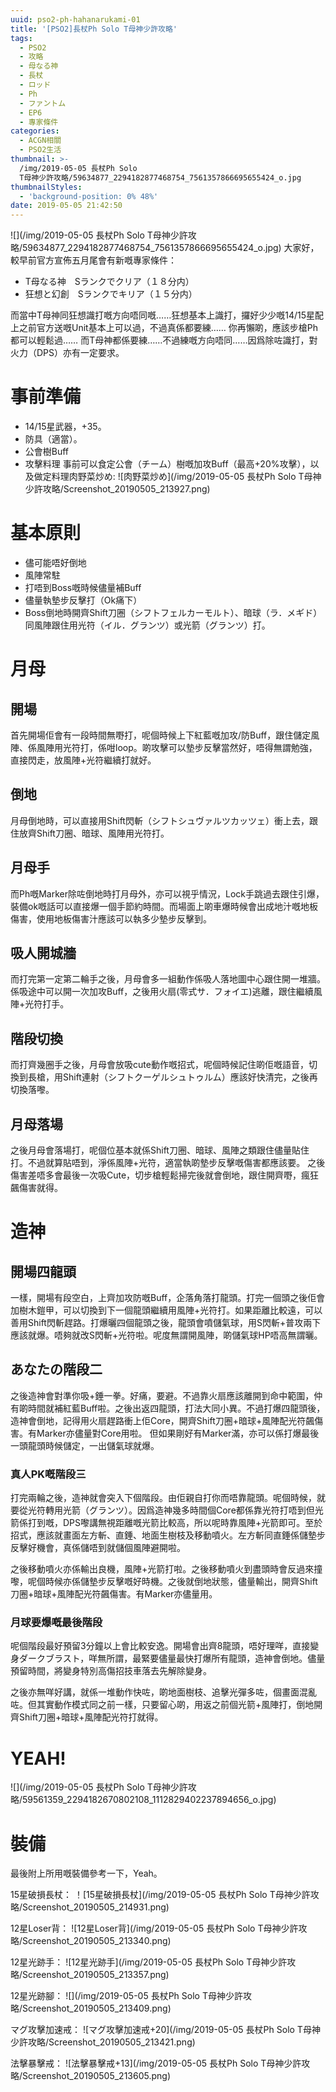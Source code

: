 ```yaml
---
uuid: pso2-ph-hahanarukami-01
title: '[PSO2]長杖Ph Solo T母神少許攻略'
tags:
  - PSO2
  - 攻略
  - 母なる神
  - 長杖
  - ロッド
  - Ph
  - ファントム
  - EP6
  - 專家條件
categories:
  - ACGN相關
  - PSO2生活
thumbnail: >-
  /img/2019-05-05 長杖Ph Solo
  T母神少許攻略/59634877_2294182877468754_7561357866695655424_o.jpg
thumbnailStyles:
  - 'background-position: 0% 48%'
date: 2019-05-05 21:42:50
---
```


![](/img/2019-05-05 長杖Ph Solo T母神少許攻略/59634877_2294182877468754_7561357866695655424_o.jpg)
大家好，較早前官方宣佈五月尾會有新嘅專家條件：

- T母なる神　Sランクでクリア（１８分内）
- 狂想と幻創　Sランクでキリア（１５分内）

而當中T母神同狂想識打嘅方向唔同嘅……狂想基本上識打，攞好少少嘅14/15星配上之前官方送嘅Unit基本上可以過，不過真係都要練……
你再懶啲，應該步槍Ph都可以輕鬆過……
而T母神都係要練……不過練嘅方向唔同……因爲除咗識打，對火力（DPS）亦有一定要求。

# 事前準備
- 14/15星武器，+35。
- 防具（適當）。
- 公會樹Buff
- 攻擊料理
事前可以食定公會（チーム）樹嘅加攻Buff（最高+20%攻擊），以及做定料理肉野菜炒め:
![肉野菜炒め](/img/2019-05-05 長杖Ph Solo T母神少許攻略/Screenshot_20190505_213927.png)

# 基本原則
- 儘可能唔好倒地
- 風陣常駐
- 打唔到Boss嘅時候儘量補Buff
- 儘量執墊步反擊打（Ok痛下）
- Boss倒地時開齊Shift刀圈（シフトフェルカーモルト）、暗球（ラ．メギド）同風陣跟住用光符（イル．グランツ）或光箭（グランツ）打。

# 月母
## 開場
首先開場佢會有一段時間無嘢打，呢個時候上下紅藍嘅加攻/防Buff，跟住儲定風陣、係風陣用光符打，係咁loop。啲攻擊可以墊步反擊當然好，唔得無謂勉強，直接閃走，放風陣+光符繼續打就好。

## 倒地
月母倒地時，可以直接用Shift閃斬（シフトシュヴァルツカッツェ）衝上去，跟住放齊Shift刀圈、暗球、風陣用光符打。

## 月母手
而Ph嘅Marker除咗倒地時打月母外，亦可以視乎情況，Lock手跳過去跟住引爆，裝備ok嘅話可以直接爆一個手節約時間。而場面上啲車爆時候會出成地汁嘅地板傷害，使用地板傷害汁應該可以執多少墊步反擊到。

## 吸人開城牆
而打完第一定第二輪手之後，月母會多一組動作係吸人落地圖中心跟住開一堆牆。係吸途中可以開一次加攻Buff，之後用火扇(零式サ．フォイエ)逃離，跟住繼續風陣+光符打手。

## 階段切換
而打齊幾圈手之後，月母會放吸cute動作嘅招式，呢個時候記住啲佢嘅語音，切換到長槍，用Shift連射（シフトクーゲルシュトゥルム）應該好快清完，之後再切換落嚟。

## 月母落場
之後月母會落場打，呢個位基本就係Shift刀圈、暗球、風陣之類跟住儘量貼住打。不過就算貼唔到，淨係風陣+光符，適當執啲墊步反擊嘅傷害都應該要。
之後傷害差唔多會最後一次吸Cute，切步槍輕鬆掃完後就會倒地，跟住開齊嘢，瘋狂飆傷害就得。

# 造神

## 開場四龍頭
一樣，開場有段空白，上齊加攻防嘅Buff，企落角落打龍頭。打完一個頭之後佢會加樹木鎧甲，可以切換到下一個龍頭繼續用風陣+光符打。如果距離比較遠，可以善用Shift閃斬趕路。打爆曬四個龍頭之後，龍頭會噴儲氣球，用S閃斬+普攻兩下應該就爆。唔夠就改S閃斬+光符啦。呢度無謂開風陣，啲儲氣球HP唔高無謂曬。

## あなたの階段二
之後造神會對準你吸+錘一拳。好痛，要避。不過靠火扇應該離開到命中範圍，仲有啲時間就補紅藍Buff啦。之後出返四龍頭，打法大同小異。不過打爆四龍頭後，造神會倒地，記得用火扇趕路衝上佢Core，開齊Shift刀圈+暗球+風陣配光符飆傷害。有Marker亦儘量對Core用啦。
但如果剛好有Marker滿，亦可以係打爆最後一頭龍頭時候儲定，一出儲氣球就爆。

### 真人PK嘅階段三
打完兩輪之後，造神就會突入下個階段。由佢親自打你而唔靠龍頭。呢個時候，就要從光符轉用光箭（グランツ）。因爲造神幾多時間個Core都係靠光符打唔到但光箭係打到嘅，DPS嚟講無視距離嘅光箭比較高，所以呢時靠風陣+光箭即可。至於招式，應該就畫面左方斬、直錘、地面生樹枝及移動噴火。左方斬同直錘係儲墊步反擊好機會，真係儲唔到就儲個風陣避開啦。

之後移動噴火亦係輸出良機，風陣+光箭打啦。之後移動噴火到盡頭時會反過來撞嚟，呢個時候亦係儲墊步反擊嘅好時機。之後就倒地狀態，儘量輸出，開齊Shift刀圈+暗球+風陣配光符飆傷害。有Marker亦儘量用。

### 月球要爆嘅最後階段
呢個階段最好預留3分鐘以上會比較安逸。開場會出齊8龍頭，唔好理咩，直接變身ダークブラスト，咩無所謂，最緊要儘量最快打爆所有龍頭，造神會倒地。儘量預留時間，將變身特別高傷招技車落去先解除變身。

之後亦無咩好講，就係一堆動作快咗，啲地面樹枝、追擊光彈多咗，個畫面混亂咗。但其實動作模式同之前一樣，只要留心啲，用返之前個光箭+風陣打，倒地開齊Shift刀圈+暗球+風陣配光符打就得。


# YEAH!
![](/img/2019-05-05 長杖Ph Solo T母神少許攻略/59561359_2294182670802108_1112829402237894656_o.jpg)

# 裝備
最後附上所用嘅裝備參考一下，Yeah。

15星破損長杖：
！[15星破損長杖](/img/2019-05-05 長杖Ph Solo T母神少許攻略/Screenshot_20190505_214931.png)

12星Loser背：
![12星Loser背](/img/2019-05-05 長杖Ph Solo T母神少許攻略/Screenshot_20190505_213340.png)

12星光跡手：
![12星光跡手](/img/2019-05-05 長杖Ph Solo T母神少許攻略/Screenshot_20190505_213357.png)

12星光跡腳：
![](/img/2019-05-05 長杖Ph Solo T母神少許攻略/Screenshot_20190505_213409.png)

マグ攻擊加速戒：
![マグ攻擊加速戒+20](/img/2019-05-05 長杖Ph Solo T母神少許攻略/Screenshot_20190505_213421.png)

法擊暴擊戒：
![法擊暴擊戒+13](/img/2019-05-05 長杖Ph Solo T母神少許攻略/Screenshot_20190505_213605.png)